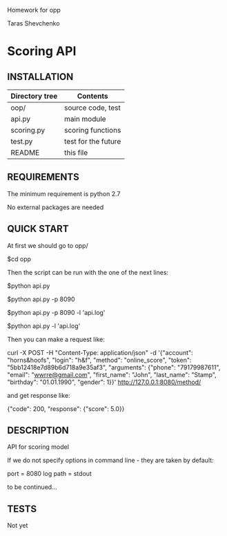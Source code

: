 Homework for opp

Taras Shevchenko

Scoring API
=======

INSTALLATION
----------

| Directory tree    |Contents |
| --- | --- |
|  oop/             |     source code, test         |
|     api.py        |     main module               |
|     scoring.py    |     scoring functions         |
|     test.py       |     test for the future       |
|  README           |     this file                 |

REQUIREMENTS
--------
The minimum requirement is python 2.7

No external packages are needed

QUICK START
-------
At first we should go to opp/

$cd opp

Then the script can be run with the one of the next lines:

$python api.py

$python api.py -p 8090

$python api.py -p 8090 -l 'api.log'

$python api.py -l 'api.log'

Then you can make a request like:

curl -X POST -H "Content-Type: application/json" -d '{"account": "horns&hoofs", "login": "h&f",
"method": "online_score", "token": "5bb12418e7d89b6d718a9e35af3",
"arguments": {"phone": "79179987611", "email": "wwrre@gmail.com", "first_name": "John",
"last_name": "Stamp", "birthday": "01.01.1990", "gender": 1}}' http://127.0.0.1:8080/method/ 

and get response like:

{"code": 200, "response": {"score": 5.0}}


DESCRIPTION
----
API for scoring model

If we do not specify options in command line - they are taken by default:

port = 8080
log path = stdout

to be continued...

TESTS
-----

Not yet